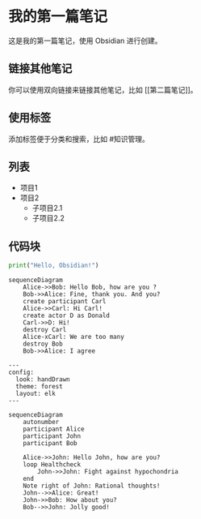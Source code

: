 # 我的第一篇笔记

这是我的第一篇笔记，使用 Obsidian 进行创建。

## 链接其他笔记

你可以使用双向链接来链接其他笔记，比如 [[第二篇笔记]]。

## 使用标签

添加标签便于分类和搜索，比如 #知识管理。

## 列表

- 项目1
- 项目2
  - 子项目2.1
  - 子项目2.2

## 代码块

```python
print("Hello, Obsidian!")
```

```mermaid
sequenceDiagram
    Alice->>Bob: Hello Bob, how are you ?
    Bob->>Alice: Fine, thank you. And you?
    create participant Carl
    Alice->>Carl: Hi Carl!
    create actor D as Donald
    Carl->>D: Hi!
    destroy Carl
    Alice-xCarl: We are too many
    destroy Bob
    Bob->>Alice: I agree
```

```mermaid
--- 
config:
  look: handDrawn
  theme: forest
  layout: elk
---

sequenceDiagram
    autonumber
    participant Alice
    participant John
    participant Bob

    Alice->>John: Hello John, how are you?
    loop Healthcheck
        John->>John: Fight against hypochondria
    end
    Note right of John: Rational thoughts!
    John-->>Alice: Great!
    John->>Bob: How about you?
    Bob-->>John: Jolly good!
```